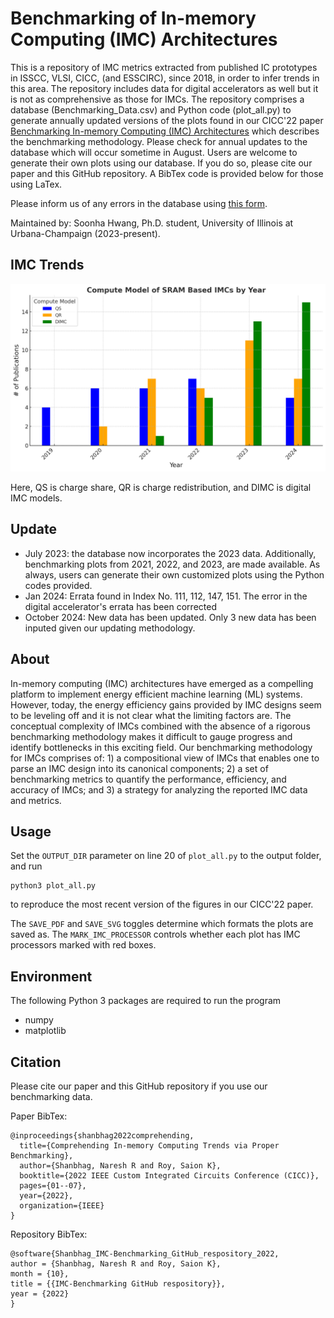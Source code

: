 # Benchmarking of In-memory Computing (IMC) Architectures

This is a repository of IMC metrics extracted from published IC prototypes in ISSCC, VLSI, CICC, (and ESSCIRC), since 2018, in order to infer trends in this area. The repository includes data for digital accelerators as well but it is not as comprehensive as those for IMCs. The
repository comprises a database (Benchmarking_Data.csv) and Python code (plot_all.py) to generate annually updated versions of the plots found in our CICC'22 paper [Benchmarking In-memory Computing (IMC) Architectures](https://ieeexplore.ieee.org/stamp/stamp.jsp?arnumber=9772817) which describes the benchmarking methodology. Please check for annual updates to the database which will occur sometime in August. Users are welcome to generate their own plots using our database. If you do so, please cite our paper and this GitHub repository. A BibTex code is provided below for those using LaTex.

Please inform us of any errors in the database using [this form](https://forms.gle/xLT8NehqR1ALuW2p7). 

Maintained by: Soonha Hwang, Ph.D. student, University of Illinois at Urbana-Champaign (2023-present).

## IMC Trends
![Trends](figures/2024_SRAM_IMC_Trend.png)

Here, QS is charge share, QR is charge redistribution, and DIMC is digital IMC models.

## Update
- July 2023: the database now incorporates the 2023 data. Additionally, benchmarking plots from 2021, 2022, and 2023, are made available. As always, users can generate their own customized plots using the Python codes provided.
- Jan 2024: Errata found in Index No. 111, 112, 147, 151. The error in the digital accelerator's errata has been corrected
- October 2024: New data has been updated. Only 3 new data has been inputed given our updating methodology.
 
## About
In-memory computing (IMC) architectures have emerged as a compelling platform to implement energy efficient machine learning (ML) systems. However, today, the energy efficiency gains provided by IMC designs seem to be leveling off and it is not clear what the limiting factors are. The conceptual complexity of IMCs combined with the absence of a rigorous benchmarking methodology makes it difficult to gauge progress and identify bottlenecks in this exciting field. Our benchmarking methodology for IMCs comprises of: 1) a compositional view of IMCs that enables one to parse an IMC design into its canonical components; 2) a set of benchmarking metrics to quantify the performance, efficiency, and accuracy of IMCs; and 3) a strategy for analyzing the reported IMC data and metrics.

## Usage
Set the `OUTPUT_DIR` parameter on line 20 of `plot_all.py` to the output folder, and run 
``` 
python3 plot_all.py
```
to reproduce the most recent version of the figures in our CICC'22 paper.

The `SAVE_PDF` and `SAVE_SVG` toggles determine which formats the plots are saved as. The `MARK_IMC_PROCESSOR`  controls whether each plot has IMC processors marked with red boxes.   

## Environment
The following Python 3 packages are required to run the program
* numpy
* matplotlib

## Citation
Please cite our paper and this GitHub repository if you use our benchmarking data.

Paper BibTex:
```
@inproceedings{shanbhag2022comprehending,
  title={Comprehending In-memory Computing Trends via Proper Benchmarking},
  author={Shanbhag, Naresh R and Roy, Saion K},
  booktitle={2022 IEEE Custom Integrated Circuits Conference (CICC)},
  pages={01--07},
  year={2022},
  organization={IEEE}
}
```
Repository BibTex:
```
@software{Shanbhag_IMC-Benchmarking_GitHub_respository_2022,
author = {Shanbhag, Naresh R and Roy, Saion K},
month = {10},
title = {{IMC-Benchmarking GitHub respository}},
year = {2022}
}
```
